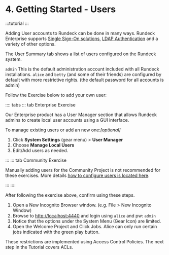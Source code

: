 # 4. Getting Started - Users

:::tutorial
:::

Adding User accounts to Rundeck can be done in many ways. Rundeck Enterprise supports [Single Sign-On solutions](/administration/security/sso.md), [LDAP Authentication](/administration/security/authentication.html#ldap) and a variety of other options.

The User Summary tab shows a list of users configured on the Rundeck system.

`admin` This is the default administration account included with all Rundeck installations.
`alice` and `betty` (and some of their friends) are configured by default with more restrictive rights. (the default password for all accounts is admin)

Follow the Exercise below to add your own user:

:::: tabs
::: tab Enterprise Exercise

Our Enterprise product has a User Manager section that allows Rundeck admins to create local user accounts using a GUI interface.

To manage existing users or add an new one:_[optional]_

1. Click **System Settings** (gear menu) > **User Manager**
1. Choose **Manage Local Users**
1. Edit/Add users as needed.

:::
::: tab Community Exercise

Manually adding users for the Community Project is not recommended for these exercises.  More details [how to configure users is located here](/administration/security/authentication.md).

:::
::::

After following the exercise above, confirm using these steps.
1. Open a New Incognito Browser window. (e.g. File > New Incognito Window)
1. Browse to [http://localhost:4440](http://localhost:4440) and login using `alice` and pw: `admin`
1. Notice that the options under the System Menu (Gear Icon) are limited.
1. Open the Welcome Project and Click Jobs. Alice can only run certain jobs indicated with the green play button.

These restrictions are implemented using Access Control Policies.  The next step in the Tutorial covers ACLs.
